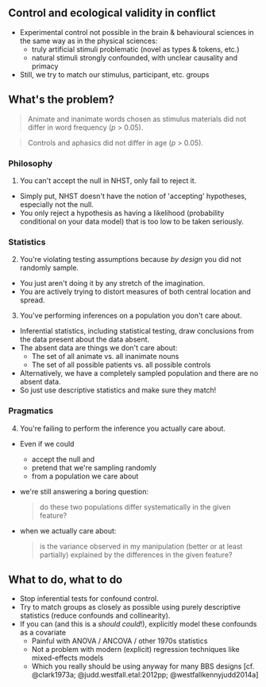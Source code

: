 ## Control and ecological validity in conflict
- Experimental control not possible in the brain & behavioural sciences in the same way as in the physical sciences:
    - truly artificial stimuli problematic (novel as types & tokens, etc.)
    - natural stimuli strongly confounded, with unclear causality and primacy
- Still, we try to match our stimulus, participant, etc. groups

## What's the problem?

> Animate and inanimate words chosen as stimulus materials did not differ in word frequency ($p$ > 0.05).

> Controls and aphasics did not differ in age ($p$ > 0.05).


### Philosophy
1. You can't accept the null in NHST, only fail to reject it.
  - Simply put, NHST doesn't have the notion of 'accepting' hypotheses, especially not the null. 
  - You only reject a hypothesis as having a likelihood (probability conditional on your data model) that is too low to be taken seriously.

### Statistics
2. You're violating testing assumptions because *by design* you did not randomly sample.
  - You just aren't doing it by any stretch of the imagination.
  - You are actively trying to distort measures of both central location and spread.
3. You've performing inferences on a population you don't care about.
  - Inferential statistics, including statistical testing, draw conclusions from the data present about the data absent.
  - The absent data are things we don't care about:
     - The set of all animate vs. all inanimate nouns 
     - The set of all possible patients vs. all possible controls
  - Alternatively, we have a completely sampled population and there are no absent data.
  - So just use descriptive statistics and make sure they match!

### Pragmatics
4. You're failing to perform the inference you actually care about.
  - Even if we could 
      - accept the null and
      - pretend that we're sampling randomly
      - from a population we care about
  - we're still answering a boring question: 
  
    > do these two populations differ systematically in the given feature?

  - when we actually care about: 

    > is the variance observed in my manipulation (better or at least partially) explained by the differences in the given feature?

## What to do, what to do
- Stop inferential tests for confound control.
- Try to match groups as closely as possible using purely descriptive statistics (reduce confounds and collinearity).
- If you can (and this is a *should could*!), explicitly model these confounds as a covariate
    - Painful with ANOVA / ANCOVA / other 1970s statistics
    - Not a problem with modern (explicit) regression techniques like mixed-effects models
    - Which you really should be using anyway for many BBS designs [cf. @clark1973a; @judd.westfall.etal:2012pp; @westfallkennyjudd2014a]
